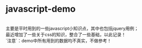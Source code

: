 # javascript-demo
<br>
主要是平时用到的一些javascript小知识点，其中也包括jquery用例； <br> 
最近增加了一些关于css的知识，整合了一些基础，以此记录！ <br>
`注意`：demo中所有用到的数据均不真实，不做参考！
